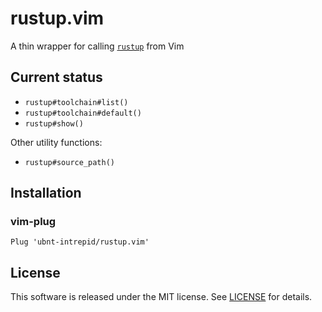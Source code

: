# rustup.vim
A thin wrapper for calling [`rustup`](https://github.com/rust-lang-nursery/rustup.rs) from Vim

## Current status

* `rustup#toolchain#list()`
* `rustup#toolchain#default()`
* `rustup#show()`

Other utility functions:

* `rustup#source_path()`

## Installation

### vim-plug

```vim
Plug 'ubnt-intrepid/rustup.vim'
```

## License
This software is released under the MIT license.
See [LICENSE](LICENSE) for details.
